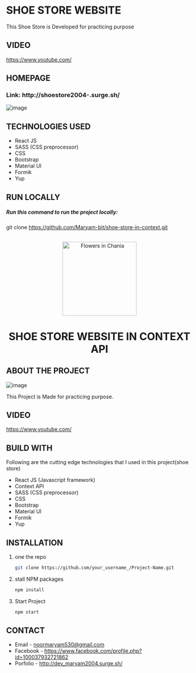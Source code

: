 # SHOE STORE WEBSITE

This Shoe Store is Developed for practicing purpose


## VIDEO
https://www.youtube.com/


## HOMEPAGE

### Link: http://shoestore2004-.surge.sh/

![image](https://user-images.githubusercontent.com/56764144/117897040-5646e200-b2db-11eb-948a-996ad0bc781c.PNG)


## TECHNOLOGIES USED

 - React JS
 - SASS (CSS preprocessor)
 - CSS
 - Bootstrap
 - Material UI
 - Formik
 - Yup

## RUN LOCALLY 
##### Run this command to run the project locally: 
git clone https://github.com/Maryam-bit/shoe-store-in-context.git

<!-- PROJECT LOGO -->
<br />
<div align="center">
  <img src="https://scontent.xx.fbcdn.net/v/t1.15752-9/193610446_848053352774859_6945470461867307684_n.png?_nc_cat=110&ccb=1-3&_nc_sid=aee45a&_nc_ohc=0Xq8c0JV2hkAX-UOwWN&_nc_oc=AQluQdC0tt8ZbXMPj0bP-2E8z2KYEbbK6ZEutzmuP-gFXRLefT2ylRNUAgCy9mQ7GkLx4J_1kMLwt2SQWoTjdRZL&_nc_ad=z-m&_nc_cid=0&_nc_ht=scontent.xx&oh=2e192dd8231c449ff9f8fc56b8a0e72e&oe=60C923C6" alt="Flowers in Chania" width="200">

  <h1 align="center">SHOE STORE WEBSITE IN CONTEXT API</h1>

<!--   <p align="center">
    This Project is Just for Practicing purpose
    <br />
    <a href="https://ibb.co/q5G1gm5">View Demo</a>
  </p>-->
</div>



<!-- TABLE OF CONTENTS -->
<!-- <details open="open">
  <summary>Table of Contents</summary>
  <ol>
    <li>
      <a href="#about-the-project">About The Project</a>
      <ul>
        <li><a href="#built-with">Built With</a></li>
      </ul>
    </li>
    <li>
      <a href="#getting-started">Getting Started</a>
      <ul>
        <li><a href="#prerequisites">Prerequisites</a></li>
        <li><a href="#installation">Installation</a></li>
      </ul>
    </li>
    <li><a href="#usage">Usage</a></li>
    <li><a href="#roadmap">Roadmap</a></li>
    <li><a href="#contributing">Contributing</a></li>
    <li><a href="#license">License</a></li>
    <li><a href="#contact">Contact</a></li>
    <li><a href="#acknowledgements">Acknowledgements</a></li>
  </ol>
</details> -->



<!-- ABOUT THE PROJECT -->
## ABOUT THE PROJECT

![image](https://user-images.githubusercontent.com/56764144/117897040-5646e200-b2db-11eb-948a-996ad0bc781c.PNG)

This Project is Made for practicing purpose.
 
 
## VIDEO
https://www.youtube.com/



## BUILD WITH

Following are the cutting edge technologies that I used in this project(shoe store)
* React JS (Javascript framework)
* Context API
* SASS (CSS preprocessor)
* CSS
* Bootstrap
* Material UI
* Formik
* Yup



## INSTALLATION

1. one the repo
   ```sh
   git clone https://github.com/your_username_/Project-Name.git
   ```
2. stall NPM packages
   ```sh
   npm install
   ```
3. Start Project
    ```sh
    npm start
   ```



## CONTACT

* Email - noormaryam530@gmail.com
* Facebook - https://www.facebook.com/profile.php?id=100037932721862
* Porfolio - http://dev_maryam2004.surge.sh/
